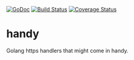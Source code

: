 [![GoDoc](https://godoc.org/github.com/jessecarl/handy?status.svg)](https://godoc.org/github.com/jessecarl/handy) [![Build Status](https://travis-ci.org/jessecarl/handy.svg?branch=master)](https://travis-ci.org/jessecarl/handy)
[![Coverage Status](https://coveralls.io/repos/github/jessecarl/handy/badge.svg?branch=master)](https://coveralls.io/github/jessecarl/handy?branch=master)

# handy

Golang https handlers that might come in handy.
